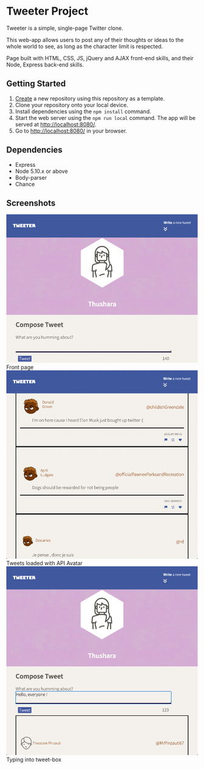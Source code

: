 # Tweeter Project

Tweeter is a simple, single-page Twitter clone.

This web-app allows users to post any of their thoughts or ideas to the whole world to see, as long as the character limit is respected.

Page built with HTML, CSS, JS, jQuery and AJAX front-end skills, and their Node, Express back-end skills.

## Getting Started

1. [Create](https://docs.github.com/en/repositories/creating-and-managing-repositories/creating-a-repository-from-a-template) a new repository using this repository as a template.
2. Clone your repository onto your local device.
3. Install dependencies using the `npm install` command.
3. Start the web server using the `npm run local` command. The app will be served at <http://localhost:8080/>.
4. Go to <http://localhost:8080/> in your browser.

## Dependencies

- Express
- Node 5.10.x or above
- Body-parser
- Chance
## Screenshots

!["Front page"](https://github.com/ThusharaN2/tweeter/blob/master/docs/frontPage.png)
Front page
!["Tweets loaded with API avatar"](https://github.com/ThusharaN2/tweeter/blob/master/docs/tweets-loaded-with-API.png)
Tweets loaded with API Avatar
!["Typing into tweet-box"](https://github.com/ThusharaN2/tweeter/blob/master/docs/typing.png)
Typing into tweet-box
